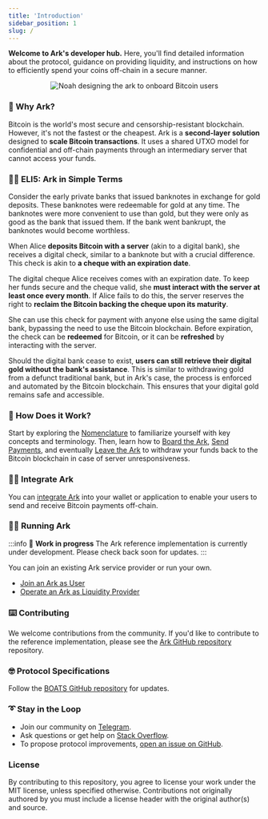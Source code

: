 ```yaml
---
title: 'Introduction'
sidebar_position: 1
slug: /
---
```


**Welcome to Ark's developer hub.** Here, you'll find detailed information about the protocol, guidance on providing liquidity, and instructions on how to efficiently spend your coins off-chain in a secure manner.

<div align="center">
  <img src="/img/ark-banner.png" alt="Noah designing the ark to onboard Bitcoin users"/>
</div>

### 🤔 Why Ark?

Bitcoin is the world's most secure and censorship-resistant blockchain. However, it's not the fastest or the cheapest. Ark is a **second-layer solution** designed to **scale Bitcoin transactions**. It uses a shared UTXO model for confidential and off-chain payments through an intermediary server that cannot access your funds.

### 👶🏼 ELI5: Ark in Simple Terms

Consider the early private banks that issued banknotes in exchange for gold deposits. These banknotes were redeemable for gold at any time. The banknotes were more convenient to use than gold, but they were only as good as the bank that issued them. If the bank went bankrupt, the banknotes would become worthless.

When Alice **deposits Bitcoin with a server** (akin to a digital bank), she receives a digital check, similar to a banknote but with a crucial difference. This check is akin to **a cheque with an expiration date**.

The digital cheque Alice receives comes with an expiration date. To keep her funds secure and the cheque valid, she **must interact with the server at least once every month**. If Alice fails to do this, the server reserves the right to **reclaim the Bitcoin backing the cheque upon its maturity**.

She can use this check for payment with anyone else using the same digital bank, bypassing the need to use the Bitcoin blockchain. Before expiration, the check can be **redeemed** for Bitcoin, or it can be **refreshed** by interacting with the server.

Should the digital bank cease to exist, **users can still retrieve their digital gold without the bank's assistance**. This is similar to withdrawing gold from a defunct traditional bank, but in Ark's case, the process is enforced and automated by the Bitcoin blockchain. This ensures that your digital gold remains safe and accessible.

### 🔨 How Does it Work?

Start by exploring the [Nomenclature](/docs/learn/nomenclature.md) to familiarize yourself with key concepts and terminology. Then, learn how to [Board the Ark](/docs/learn/boarding.md), [Send Payments](/docs/learn/payments.md), and eventually [Leave the Ark](/docs/learn/leaving.md) to withdraw your funds back to the Bitcoin blockchain in case of server unresponsiveness.


### 👩‍💻 Integrate Ark

You can [integrate Ark](/docs/developers/get-started.md) into your wallet or application to enable your users to send and receive Bitcoin payments off-chain.

### 🏃‍♀️ Running Ark

:::info
🚧 **Work in progress**
The Ark reference implementation is currently under development. Please check back soon for updates.
:::

You can join an existing Ark service provider or run your own.

- [Join an Ark as User](/user/intro.md)
- [Operate an Ark as Liquidity Provider](/provider/intro.md)

### ⌨️ Contributing

We welcome contributions from the community. If you'd like to contribute to the reference implementation, please see the [Ark GitHub repository](https://github.com/ark-network/ark) repository.

### 🤓 Protocol Specifications

Follow the [BOATS GitHub repository](https://github.com/ark-network/boats) for updates.

### ➰ Stay in the Loop

- Join our community on [Telegram](https://t.me/ark_network_community).
- Ask questions or get help on [Stack Overflow](https://bitcoin.stackexchange.com/questions/tagged/ark).
- To propose protocol improvements, [open an issue on GitHub](https://github.com/ark-network/boats/issues/new).

### License

By contributing to this repository, you agree to license your work under the MIT license, unless specified otherwise. Contributions not originally authored by you must include a license header with the original author(s) and source.
